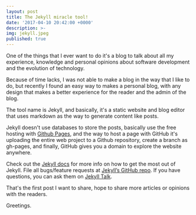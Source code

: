 ```yaml
---
layout: post
title: The Jekyll miracle tool!
date: '2017-04-10 20:42:00 +0000'
description: >-
img: jekyll.jpeg
published: true
---
```

One of the things that I ever want to do it's a blog to talk about all my experience, knowledge and personal opinions about software development and the evolution of technology.

Because of time lacks, I was not able to make a blog in the way that I like to do, but recently I found an easy way to makes a personal blog, with any design that makes a better experience for the reader and the admin of the blog.

The tool name is Jekyll, and basically, it's a static website and blog editor that uses markdown as the way to generate content like posts.

Jekyll doesn't use databases to store the posts, basically use the free hosting with [Github Pages][gh-pages], and the way to host a page with GitHub it's uploading the entire web project to a Github repository, create a branch as gh-pages, and finally, GitHub gives you a domain to explore the website anywhere.

Check out the [Jekyll docs][jekyll-docs] for more info on how to get the most out of Jekyll. File all bugs/feature requests at [Jekyll’s GitHub repo][jekyll-gh]. If you have questions, you can ask them on [Jekyll Talk][jekyll-talk].

That's the first post I want to share, hope to share more articles or opinions with the readers.

Greetings.

[jekyll-docs]: https://jekyllrb.com/docs/home
[jekyll-gh]:   https://github.com/jekyll/jekyll
[jekyll-talk]: https://talk.jekyllrb.com/
[gh-pages]: https://pages.github.com
